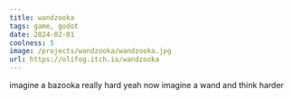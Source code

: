 ```yaml
---
title: wandzooka
tags: game, godot
date: 2024-02-01
coolness: 5
image: /projects/wandzooka/wandzooka.jpg
url: https://olifog.itch.io/wandzooka
---
```


imagine a bazooka really hard yeah now imagine a wand and think harder
